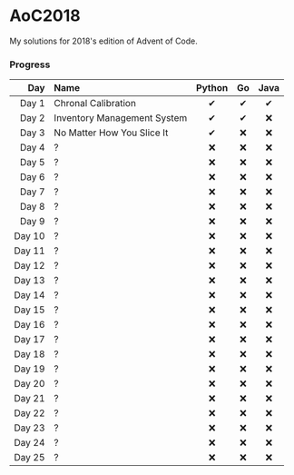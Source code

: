 # AoC2018
My solutions for 2018's edition of Advent of Code.

### Progress
|    Day | Name                        | Python | Go | Java |
|-------:|:----------------------------|:------:|:--:|:----:|
|  Day 1 | Chronal Calibration         |    ✔   |  ✔ |  ✔   |
|  Day 2 | Inventory Management System |    ✔   |  ✔ |  ❌   |
|  Day 3 | No Matter How You Slice It  |    ✔   |  ❌ |  ❌   |
|  Day 4 | ?                           |    ❌   |  ❌ |  ❌   |
|  Day 5 | ?                           |    ❌   |  ❌ |  ❌   |
|  Day 6 | ?                           |    ❌   |  ❌ |  ❌   |
|  Day 7 | ?                           |    ❌   |  ❌ |  ❌   |
|  Day 8 | ?                           |    ❌   |  ❌ |  ❌   |
|  Day 9 | ?                           |    ❌   |  ❌ |  ❌   |
| Day 10 | ?                           |    ❌   |  ❌ |  ❌   |
| Day 11 | ?                           |    ❌   |  ❌ |  ❌   |
| Day 12 | ?                           |    ❌   |  ❌ |  ❌   |
| Day 13 | ?                           |    ❌   |  ❌ |  ❌   |
| Day 14 | ?                           |    ❌   |  ❌ |  ❌   |
| Day 15 | ?                           |    ❌   |  ❌ |  ❌   |
| Day 16 | ?                           |    ❌   |  ❌ |  ❌   |
| Day 17 | ?                           |    ❌   |  ❌ |  ❌   |
| Day 18 | ?                           |    ❌   |  ❌ |  ❌   |
| Day 19 | ?                           |    ❌   |  ❌ |  ❌   |
| Day 20 | ?                           |    ❌   |  ❌ |  ❌   |
| Day 21 | ?                           |    ❌   |  ❌ |  ❌   |
| Day 22 | ?                           |    ❌   |  ❌ |  ❌   |
| Day 23 | ?                           |    ❌   |  ❌ |  ❌   |
| Day 24 | ?                           |    ❌   |  ❌ |  ❌   |
| Day 25 | ?                           |    ❌   |  ❌ |  ❌   |
